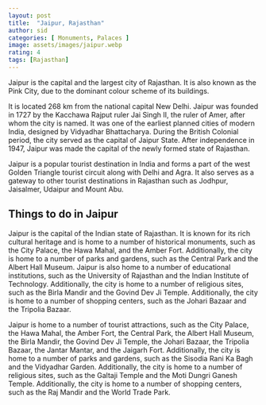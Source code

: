 ```yaml
---
layout: post
title:  "Jaipur, Rajasthan"
author: sid
categories: [ Monuments, Palaces ]
image: assets/images/jaipur.webp
rating: 4
tags: [Rajasthan]
---
```

Jaipur is the capital and the largest city of Rajasthan. It is also known as the Pink City, due to the dominant colour scheme of its buildings. 

It is located 268 km from the national capital New Delhi. Jaipur was founded in 1727 by the Kacchawa Rajput ruler Jai Singh II, the ruler of Amer, after whom the city is named. It was one of the earliest planned cities of modern India, designed by Vidyadhar Bhattacharya. During the British Colonial period, the city served as the capital of Jaipur State. After independence in 1947, Jaipur was made the capital of the newly formed state of Rajasthan.

Jaipur is a popular tourist destination in India and forms a part of the west Golden Triangle tourist circuit along with Delhi and Agra. It also serves as a gateway to other tourist destinations in Rajasthan such as Jodhpur, Jaisalmer, Udaipur and Mount Abu. 

<h2>Things to do in Jaipur</h2>

Jaipur is the capital of the Indian state of Rajasthan. It is known for its rich cultural heritage and is home to a number of historical monuments, such as the City Palace, the Hawa Mahal, and the Amber Fort. Additionally, the city is home to a number of parks and gardens, such as the Central Park and the Albert Hall Museum. Jaipur is also home to a number of educational institutions, such as the University of Rajasthan and the Indian Institute of Technology. Additionally, the city is home to a number of religious sites, such as the Birla Mandir and the Govind Dev Ji Temple. Additionally, the city is home to a number of shopping centers, such as the Johari Bazaar and the Tripolia Bazaar.

Jaipur is home to a number of tourist attractions, such as the City Palace, the Hawa Mahal, the Amber Fort, the Central Park, the Albert Hall Museum, the Birla Mandir, the Govind Dev Ji Temple, the Johari Bazaar, the Tripolia Bazaar, the Jantar Mantar, and the Jaigarh Fort. Additionally, the city is home to a number of parks and gardens, such as the Sisodia Rani Ka Bagh and the Vidyadhar Garden. Additionally, the city is home to a number of religious sites, such as the Galtaji Temple and the Moti Dungri Ganesh Temple. Additionally, the city is home to a number of shopping centers, such as the Raj Mandir and the World Trade Park.


<div class="pa-carousel-widget" style="width:100%; height:480px; display:none;"
  data-link="https://traveltriangle.com/blog/things-to-do-in-jaipur/"
  data-title="Jaipur, Rajasthan"
  data-description="Palaces and monuments captured in Jaipur"
  data-delay="3">
  <object data="https://lh3.googleusercontent.com/-LPfV-xPU40nGgxECpl7G3fkajKcZfw2RpT0wdRWv6QRdX7aTg3NHoudMFYZP5SL63fQ1XtKFRThL6ISje908Ff4CgtnYCwI3_6BJc2khQsv8AxFmq0RLcILt_uT5Kmtt3epf62UhYA=w960-rw-h720"></object>
  <object data="https://lh3.googleusercontent.com/L_K4VwZoGMbDD0afLph_JThjZ0lCpZYDc3W0kObggB6Os-QEmAb0aTTSoydaioDmbiu7NujDS_xcwwqBR_WFjQW5kJjTJsWfzkW9BQSSuI5h_EL7VJzBs7SprkoscNHbEcWfryvWA98=w960-rw-h720"></object>
  <object data="https://lh3.googleusercontent.com/exxrkwjhmiZisX9R3j3H-Nr0Xs6MlaG-FreZb4w5DdcN420EW2RtpKqS5hZdzXwddnbKb1ExZvJGM0iMF_ygGkDleMldMxlvwIt8BDEnHUp-OsJCvaItUkrySdDM7YPMS6fQTeJQSm4=w960-rw-h720"></object>
  <object data="https://lh3.googleusercontent.com/fp4FnHswjTDPDK1KuaxriehJV9xG9LfYBrMWe8eMPHe0AeySU36FtE5u1liM9x7GBwX_GFqGGET8mGmWPcW1SQ6fmGyF_weO2BtnqJozFI04SZQsWZOip1J6l5Z2RJVvrcOYZ7MXe28=w960-rw-h720"></object>
  <object data="https://lh3.googleusercontent.com/_7wlAujFKW3pN8oa7BeTBUmUGXYbEuKeVz4dGHs6jJraRLRNIrIUgFCyZWZNn4pkZEjhvfaJ1EQ5d_hSEowJOYwbNgkXC3PImROpAkgvTWcwL91KVr8C5w7rUkBD96zGEAILQoQeaH4=w960-rw-h720"></object>
  <object data="https://lh3.googleusercontent.com/_Zx3413WdqCMWC2rZtAnFIj8paWeKMDXZFHwwwmyeSBd4TKL-i-RI9PDRpaDWxwiV5q4ashD6aw1R56jVmtzFqo6O6GK3I6bpeHsdk2x2hsqsKmGLChMNeN_ZBGbdad95iGThhHz5AY=w960-rw-h720"></object>
  <object data="https://lh3.googleusercontent.com/dn5i-CmwowA9OAGK2RK_-O9Mqftc_RLpcevbqQ3chltGmodCAjYlS7XdEdxXp9wzZQvrvc3_xe_XWltWaHmrnMHr-cg8oUKgG08HYLfQv2wRNbdng3NU5433QHYyU5Fm9-8CFZEIaug=w960-rw-h720"></object>
  <object data="https://lh3.googleusercontent.com/A4U5EXwNLriDRP7vvpbgqOcghiVFeXk9S8gYBxETZmUAegYu3OjBC-XmkHs4SlT1E-WM2baML-_MRd3d8DPL8-lj0mTgZ42PN7GejcmXnwttVetLbYpfBInOrjHt8c06xpshG7jaIAY=w960-rw-h720"></object>
  <object data="https://lh3.googleusercontent.com/pfN82Ty2wgZJN4NY5AgkXrh7gj7KcSC0hSNBCnr7cGhTCBxN5h50uPAq785MVEew8rzAMbFI_2XoGqs8GljXy2S0Z50On1CXfdlCCSwIOKR8-AFFW--kg_Y7zoI89yxDFfag0CHdLf8=w960-rw-h720"></object>
  <object data="https://lh3.googleusercontent.com/Hf9TBaA76rU9zFL2SNrFur52AcVTsHRPWmcxF9qzz9zahML4ueDy9P8TDcrSTjFt0NIr9WoL2U33yvkrAlXsnhzg71LUwM2nR6VrIWAGvKFhBIjrazqQgSLHhB548T-7_7g1NQNqN7s=w960-rw-h720"></object>
  <object data="https://lh3.googleusercontent.com/JiHQE1tAKRO_jil_gfDbMQ4hrWIsDMculXL1plrbg30LyIHqyz9fCeQteZ7QlPcFJlp6WxDvIlNTRDQ8T54Z6l8NmSmQc6IRQJ3rVwyRApNh1_p0m6VL81ZTHXj7kzzuWhpn1UAHNGU=w960-rw-h720"></object>
  <object data="https://lh3.googleusercontent.com/kqkJg8xwdFpQrPp6WBnZhKftz8xhHp-q4p4lcPk9FipbY1UitCfreyVuHkXSQq_behb436SqB0HUBzDOv9aUZXJ6YHyJH0SzAFulk5DGNdijopwSkL6Ngodp52P-lXEoByXvEkGDdIQ=w960-rw-h720"></object>
  <object data="https://lh3.googleusercontent.com/9TPsfI6ttGDa39Imgr-qK2CcZgt4JJHdEDeRHcN-YlN-UPRs2jcGMXo6YOMWp_R5RTWWFZRizX5HiMM6srUIIY6vk2EAJsa5AXHLZJnLHKl2t0LIEi6CHfLfZjhjLwZAv4HDifhl_CQ=w960-rw-h720"></object>
  <object data="https://lh3.googleusercontent.com/hQ6Fk6XMGZKoM5M_WJTIKDoXyv_x_qxXGVq_QjMF_QT4eSTsq5-4zqFQcrsXNTELk88UrnToFGMPLyCcBlgx_LhLVf45839gr72qkAPUby8ybqA6uLS6_y3myb4byM_ElhjPx_XWmFw=w960-rw-h720"></object>
  <object data="https://lh3.googleusercontent.com/8qHVX-EDoK3nY6dp-1oC4dWAgVyki_PPvLFb52dKdjS5X_8rR8vN-4cpSdFM26oTCKzcHNlujYC5EauWesks36jYYIHAAr-bEZVKLRsiSWEK10JIqPjxo1LVjF_KyvItAIPgMw-uZDE=w960-rw-h720"></object>
  <object data="https://lh3.googleusercontent.com/XnL1jpzLqpas6s3ltf6cq57PxgC5Q6UeP6cWfljweDfNeTEWXMfjDwEpFiRsoQlhPo1V6xIOMKr-e3R5020vyyVeY9xDHKGX-_vn0bKK7ULhiKw4KQQgmwAym0kD1Ke-eRXpwXtcNQ8=w960-rw-h720"></object>
</div>
